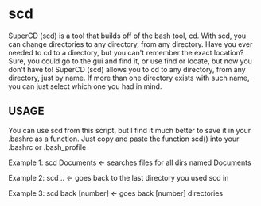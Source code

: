# scd
SuperCD (scd) is a tool that builds off of the bash tool, cd. With scd, you can change directories to any directory, from any directory.
Have you ever needed to cd to a directory, but you can't remember the exact location?
Sure, you could go to the gui and find it, or use find or locate, but now you don't have to!
SuperCD (scd) allows you to cd to any directory, from any directory, just by name.
If more than one directory exists with such name, you can just select which one you had in mind.

## USAGE
You can use scd from this script, but I find it much better to save it in your .bashrc as a function.
Just copy and paste the function scd() into your .bashrc or .bash_profile

Example 1: scd  Documents    <- searches files for all dirs named Documents

Example 2: scd ..           <- goes back to the last directory you used scd in

Example 3: scd back [number]               <- goes back [number] directories
